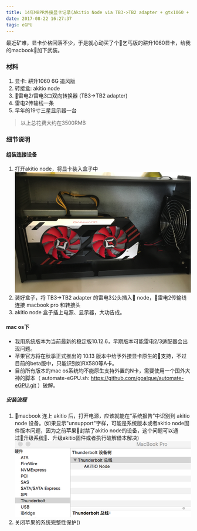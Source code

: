 ```yaml
---
title: 14年MBPR外接显卡记录(Akitio Node via TB3->TB2 adapter + gtx1060 + win10/macOS)
date: 2017-08-22 16:27:37
tags: eGPU
---
```


最近矿难，显卡价格回落不少，于是就心动买了个乞丐版的耕升1060显卡，给我的macbook加下武装。

### 材料
1. 显卡: 耕升1060 6G 追风版
2. 转接盒: akitio node
3. 雷电2/雷电3口双向转换器 (TB3->TB2 adapter)
4. 雷电2传输线一条
5. 早年的19寸三星显示器一台
> 以上总花费大约在3500RMB

### 细节说明

#### 组装连接设备
1. 打开akitio node，将显卡装入盒子中
![显卡装上的效果](14年MBPR外接显卡记录-Akitio-Node/8ca0273d9c5f.png)
2. 装好盒子，将 TB3->TB2 adapter 的雷电3公头插入 node，雷电2传输线连接 macbook pro 和转接头
3. akitio node 盒子插上电源、显示器，大功告成。

#### mac os下
* 我用系统版本为当前最新的稳定版10.12.6，早期版本可能雷电2/3适配器会出现问题。
* 苹果官方将在秋季正式推出的 10.13 版本中给予外接显卡原生的支持，不过目前的beta版中，只能识别如RX580等A卡。
* 目前所有版本的mac os系统均不能原生支持外置的N卡，需要使用一个国外大神的脚本（ automate-eGPU.sh: https://github.com/goalque/automate-eGPU.git ）破解。
##### 安装流程
1. macbook 连上 akitio 后，打开电源，应该就能在“系统报告”中识别到 akitio node 设备。(如果显示"unsupport"字样，可能是系统版本或者akitio node固件版本问题，因为之前苹果封禁了akitio node的设备，这个问题可以通过升级系统、升级akitio固件或者执行破解借本解决)
![设备信息](14年MBPR外接显卡记录-Akitio-Node/f56e4e5ad2e7.png)
2. 关闭苹果的系统完整性保护()